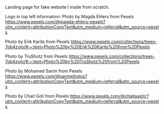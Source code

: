 Landing page for fake website I made from scratch.

Logo in top left information:
Photo by Magda Ehlers from Pexels
https://www.pexels.com/@magda-ehlers-pexels?utm_content=attributionCopyText&utm_medium=referral&utm_source=pexels



Photo by Erik Karits from Pexels
https://www.pexels.com/collections/trees-7ob4zym/#:~:text=Photo%20by%20Erik%20Karits%20from%20Pexels

Photo by TruShotz from Pexels
https://www.pexels.com/collections/trees-7ob4zym/#:~:text=Photo%20by%20TruShotz%20from%20Pexels

Photo by Mohamed Sarim from Pexels
https://www.pexels.com/@sarimphotos?utm_content=attributionCopyText&utm_medium=referral&utm_source=pexels

Photo by Chait Goli from Pexels
https://www.pexels.com/@chaitaastic?utm_content=attributionCopyText&utm_medium=referral&utm_source=pexels
